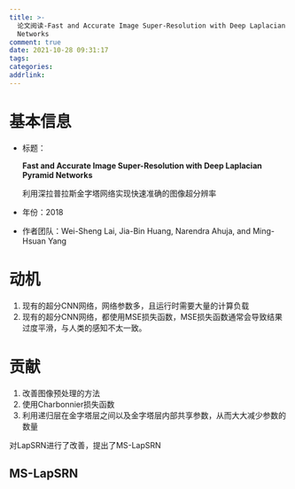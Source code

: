 ```yaml
---
title: >-
  论文阅读-Fast and Accurate Image Super-Resolution with Deep Laplacian Pyramid
  Networks
comment: true
date: 2021-10-28 09:31:17
tags:
categories:
addrlink:
---
```



# 基本信息

- 标题：

  **Fast and Accurate Image Super-Resolution with Deep Laplacian Pyramid Networks**

  利用深拉普拉斯金字塔网络实现快速准确的图像超分辨率

- 年份：2018

- 作者团队：Wei-Sheng Lai, Jia-Bin Huang, Narendra Ahuja, and Ming-Hsuan Yang





# 动机

1. 现有的超分CNN网络，网络参数多，且运行时需要大量的计算负载
2. 现有的超分CNN网络，都使用MSE损失函数，MSE损失函数通常会导致结果过度平滑，与人类的感知不太一致。



# 贡献

1. 改善图像预处理的方法
2. 使用Charbonnier损失函数
3. 利用递归层在金字塔层之间以及金字塔层内部共享参数，从而大大减少参数的数量



对LapSRN进行了改善，提出了MS-LapSRN



## MS-LapSRN

